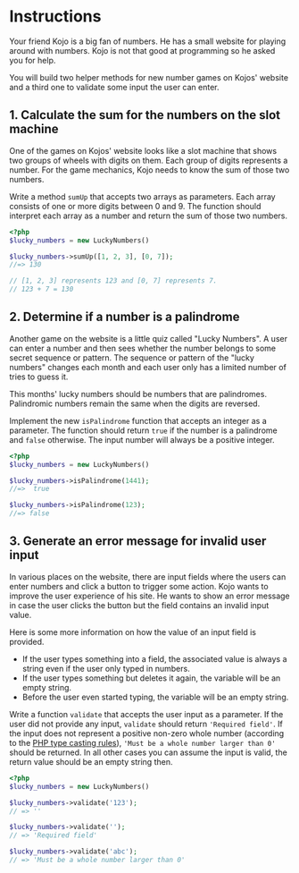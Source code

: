 # Instructions

Your friend Kojo is a big fan of numbers.
He has a small website for playing around with numbers.
Kojo is not that good at programming so he asked you for help.

You will build two helper methods for new number games on Kojos' website and a third one to validate some input the user can enter.

## 1. Calculate the sum for the numbers on the slot machine

One of the games on Kojos' website looks like a slot machine that shows two groups of wheels with digits on them.
Each group of digits represents a number.
For the game mechanics, Kojo needs to know the sum of those two numbers.

Write a method `sumUp` that accepts two arrays as parameters.
Each array consists of one or more digits between 0 and 9.
The function should interpret each array as a number and return the sum of those two numbers.

```php
<?php
$lucky_numbers = new LuckyNumbers()

$lucky_numbers->sumUp([1, 2, 3], [0, 7]);
//=> 130

// [1, 2, 3] represents 123 and [0, 7] represents 7.
// 123 + 7 = 130
```

## 2. Determine if a number is a palindrome

Another game on the website is a little quiz called "Lucky Numbers".
A user can enter a number and then sees whether the number belongs to some secret sequence or pattern.
The sequence or pattern of the "lucky numbers" changes each month and each user only has a limited number of tries to guess it.

This months' lucky numbers should be numbers that are palindromes.
Palindromic numbers remain the same when the digits are reversed.

Implement the new `isPalindrome` function that accepts an integer as a parameter.
The function should return `true` if the number is a palindrome and `false` otherwise.
The input number will always be a positive integer.

```php
<?php
$lucky_numbers = new LuckyNumbers()

$lucky_numbers->isPalindrome(1441);
//=>  true

$lucky_numbers->isPalindrome(123);
//=> false
```

## 3. Generate an error message for invalid user input

In various places on the website, there are input fields where the users can enter numbers and click a button to trigger some action.
Kojo wants to improve the user experience of his site.
He wants to show an error message in case the user clicks the button but the field contains an invalid input value.

Here is some more information on how the value of an input field is provided.

- If the user types something into a field, the associated value is always a string even if the user only typed in numbers.
- If the user types something but deletes it again, the variable will be an empty string.
- Before the user even started typing, the variable will be an empty string.

Write a function `validate` that accepts the user input as a parameter.
If the user did not provide any input, `validate` should return `'Required field'`.
If the input does not represent a positive non-zero whole number (according to the [PHP type casting rules][php-type-cast-int]), `'Must be a whole number larger than 0'` should be returned.
In all other cases you can assume the input is valid, the return value should be an empty string then.

```php
<?php
$lucky_numbers = new LuckyNumbers()

$lucky_numbers->validate('123');
// => ''

$lucky_numbers->validate('');
// => 'Required field'

$lucky_numbers->validate('abc');
// => 'Must be a whole number larger than 0'
```

[php-type-cast-int]: https://www.php.net/manual/en/language.types.integer.php#language.types.integer.casting.from-string
